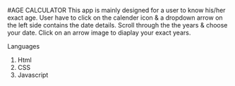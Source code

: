 
#AGE CALCULATOR 
This app is mainly designed for a user to know his/her exact age.
User have to click on the calender icon & a dropdown arrow on the left side contains the date details. Scroll through the the years & choose your date. Click on an arrow image to diaplay your exact years.

Languages
1. Html
2. CSS
3. Javascript